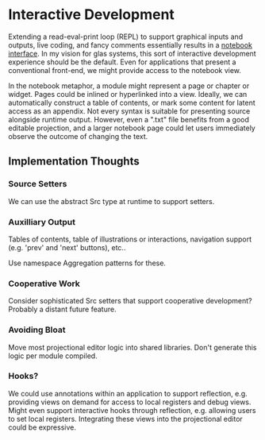 # Interactive Development 

Extending a read-eval-print loop (REPL) to support graphical inputs and outputs, live coding, and fancy comments essentially results in a [notebook interface](https://en.wikipedia.org/wiki/Notebook_interface). In my vision for glas systems, this sort of interactive development experience should be the default. Even for applications that present a conventional front-end, we might provide access to the notebook view.

In the notebook metaphor, a module might represent a page or chapter or widget. Pages could be inlined or hyperlinked into a view. Ideally, we can automatically construct a table of contents, or mark some content for latent access as an appendix. Not every syntax is suitable for presenting source alongside runtime output. However, even a ".txt" file benefits from a good editable projection, and a larger notebook page could let users immediately observe the outcome of changing the text.

## Implementation Thoughts

### Source Setters

We can use the abstract Src type at runtime to support setters. 

### Auxilliary Output

Tables of contents, table of illustrations or interactions, navigation support (e.g. 'prev' and 'next' buttons), etc.. 

Use namespace Aggregation patterns for these.

### Cooperative Work

Consider sophisticated Src setters that support cooperative development? Probably a distant future feature.

### Avoiding Bloat

Move most projectional editor logic into shared libraries. Don't generate this logic per module compiled.

### Hooks?

We could use annotations within an application to support reflection, e.g. providing views on demand for access to local registers and debug views. Might even support interactive hooks through reflection, e.g. allowing users to set local registers. Integrating these views into the projectional editor could be expressive.
